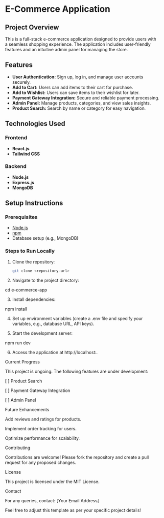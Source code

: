 # E-Commerce Application

## Project Overview
This is a full-stack e-commerce application designed to provide users with a seamless shopping experience. The application includes user-friendly features and an intuitive admin panel for managing the store.

## Features
- **User Authentication:** Sign up, log in, and manage user accounts securely.
- **Add to Cart:** Users can add items to their cart for purchase.
- **Add to Wishlist:** Users can save items to their wishlist for later.
- **Payment Gateway Integration:** Secure and reliable payment processing.
- **Admin Panel:** Manage products, categories, and view sales insights.
- **Product Search:** Search by name or category for easy navigation.

## Technologies Used
### Frontend
- **React.js**
- **Tailwind CSS**

### Backend
- **Node.js**
- **Express.js**
- **MongoDB**

## Setup Instructions
### Prerequisites
- [Node.js](https://nodejs.org/)
- [npm](https://www.npmjs.com/)
- Database setup (e.g., MongoDB)

### Steps to Run Locally
1. Clone the repository:
   ```bash
   git clone <repository-url>

2. Navigate to the project directory:

cd e-commerce-app


3. Install dependencies:

npm install


4. Set up environment variables (create a .env file and specify your variables, e.g., database URL, API keys).


5. Start the development server:

npm run dev


6. Access the application at http://localhost:<port>.



Current Progress

This project is ongoing. The following features are under development:

[ ] Product Search

[ ] Payment Gateway Integration

[ ] Admin Panel


Future Enhancements

Add reviews and ratings for products.

Implement order tracking for users.

Optimize performance for scalability.


Contributing

Contributions are welcome! Please fork the repository and create a pull request for any proposed changes.

License

This project is licensed under the MIT License.

Contact

For any queries, contact: [Your Email Address]

Feel free to adjust this template as per your specific project details!

